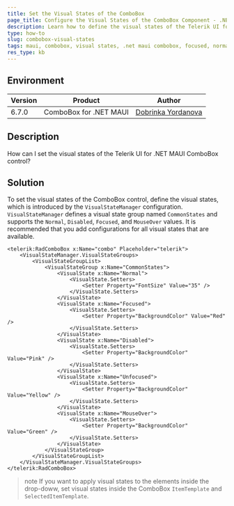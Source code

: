 ```yaml
---
title: Set the Visual States of the ComboBox
page_title: Configure the Visual States of the ComboBox Component - .NET MAUI Knowledge Base
description: Learn how to define the visual states of the Telerik UI for .NET MAUI ComboBox control.
type: how-to
slug: combobox-visual-states
tags: maui, combobox, visual states, .net maui combobox, focused, normal, disabled, hover, mouse over
res_type: kb
---
```


## Environment

| Version | Product | Author | 
| --- | --- | ---- | 
| 6.7.0 | ComboBox for .NET MAUI | [Dobrinka Yordanova](https://www.telerik.com/blogs/author/dobrinka-yordanova)| 


## Description

How can I set the visual states of the Telerik UI for .NET MAUI ComboBox control?

## Solution

To set the visual states of the ComboBox control, define the visual states, which is introduced by the `VisualStateManager` configuration. `VisualStateManager` defines a visual state group named `CommonStates` and supports the `Normal`, `Disabled`, `Focused`, and `MouseOver` values. It is recommended that you add configurations for all visual states that are available.

```XAML
<telerik:RadComboBox x:Name="combo" Placeholder="telerik">
    <VisualStateManager.VisualStateGroups>
        <VisualStateGroupList>
            <VisualStateGroup x:Name="CommonStates">
                <VisualState x:Name="Normal">
                    <VisualState.Setters>
                        <Setter Property="FontSize" Value="35" />
                    </VisualState.Setters>
                </VisualState>
                <VisualState x:Name="Focused">
                    <VisualState.Setters>
                        <Setter Property="BackgroundColor" Value="Red" />
                    </VisualState.Setters>
                </VisualState>
                <VisualState x:Name="Disabled">
                    <VisualState.Setters>
                        <Setter Property="BackgroundColor" Value="Pink" />
                    </VisualState.Setters>
                </VisualState>
                <VisualState x:Name="Unfocused">
                    <VisualState.Setters>
                        <Setter Property="BackgroundColor"  Value="Yellow" />
                    </VisualState.Setters>
                </VisualState>
                <VisualState x:Name="MouseOver">
                    <VisualState.Setters>
                        <Setter Property="BackgroundColor"  Value="Green" />
                    </VisualState.Setters>
                </VisualState>
            </VisualStateGroup>
        </VisualStateGroupList>
    </VisualStateManager.VisualStateGroups>
</telerik:RadComboBox>
```

>note If you want to apply visual states to the elements inside the drop-doww, set visual states inside the ComboBox `ItemTemplate` and `SelectedItemTemplate`.
